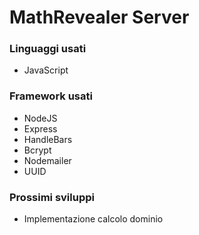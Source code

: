 # MathRevealer Server
### Linguaggi usati
- JavaScript

### Framework usati
- NodeJS
- Express
- HandleBars
- Bcrypt
- Nodemailer 
- UUID

### Prossimi sviluppi
- Implementazione calcolo dominio